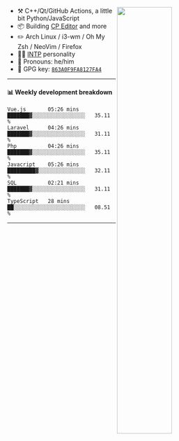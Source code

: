 
[<img align="right" width="50%" src="https://github-readme-stats.vercel.app/api?username=ouuan&theme=dark&show_icons=true">](https://metrics.lecoq.io/ouuan?template=classic)

-   :hammer_and_pick: C++/Qt/GitHub Actions, a little bit Python/JavaScript
-   :package: Building [CP Editor](https://github.com/cpeditor/cpeditor) and more
-   :pencil2: Arch Linux / i3-wm / Oh My Zsh / NeoVim / Firefox
-   :man_scientist: [INTP](https://www.16personalities.com/intp-personality) personality
-   :man: Pronouns: he/him
-   :key: GPG key: [`863A0F9FA8127FA4`](https://github.com/ouuan.gpg)

---

#### :bar_chart: Weekly development breakdown

<!--START_SECTION:waka-->
```text
Vue.js       05:26 mins      ███████▓░░░░░░░░░░░░░░░░░   35.11 % 
Laravel      04:26 mins      ███████▓░░░░░░░░░░░░░░░░░   31.11 % 
Php          04:26 mins      ███████▓░░░░░░░░░░░░░░░░░   35.11 % 
Javacript    05:26 mins      █████████▓░░░░░░░░░░░░░░░   32.11 % 
SQL          02:21 mins      ███████▓░░░░░░░░░░░░░░░░░   31.11 % 
TypeScript   28 mins         ██░░░░░░░░░░░░░░░░░░░░░░░   08.51 % 
```
<!--END_SECTION:waka-->

---
